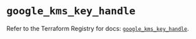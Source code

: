# `google_kms_key_handle`

Refer to the Terraform Registry for docs: [`google_kms_key_handle`](https://registry.terraform.io/providers/hashicorp/google/6.43.0/docs/resources/kms_key_handle).
